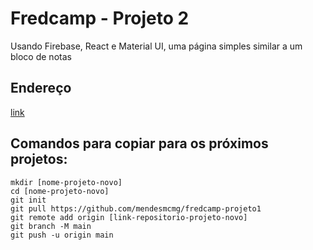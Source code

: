 # Fredcamp - Projeto 2  
Usando Firebase, React e Material UI, uma página simples similar a um bloco de notas

## Endereço  
[link](https://fredcamp-projeto1.vercel.app)

## Comandos para copiar para os próximos projetos:
```
mkdir [nome-projeto-novo]  
cd [nome-projeto-novo]  
git init  
git pull https://github.com/mendesmcmg/fredcamp-projeto1
git remote add origin [link-repositorio-projeto-novo]
git branch -M main  
git push -u origin main  
```
